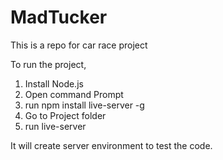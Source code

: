 # MadTucker
This is a repo for car race project

To run the project,

1. Install Node.js
2. Open command Prompt
3. run npm install live-server -g
4. Go to Project folder
5. run live-server

It will create server environment to test the code.


